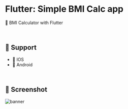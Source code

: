 # Flutter: Simple BMI Calc app
🥦 BMI Calculator with Flutter

<br/>

## 📍 Support
- 🍎 IOS
- 🤖 Android

<br/>

## 📱 Screenshot 
![banner](https://github.com/SharifiDev/bmi-calc/raw/master/banner.png)
